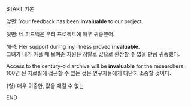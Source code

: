 START
기본

앞면:
Your feedback has been **invaluable** to our project.

뒷면:
네 피드백은 우리 프로젝트에 매우 귀중했어.

해석:
Her support during my illness proved **invaluable**.  
그녀가 내가 아플 때 보여준 지원은 정말로 값으로 환산할 수 없을 만큼 귀중했다.

Access to the century‑old archive will be **invaluable** for the researchers.  
100년 된 자료실에 접근할 수 있는 것은 연구자들에게 대단히 소중할 것이다.

{형} 매우 귀중한, 값을 매길 수 없는
<!--ID: 1744881334121-->
END